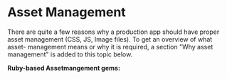# Asset Management

There are quite a few reasons why a production app should have proper 
asset management (CSS, JS, Image files). To get an overview of what asset-
management means or why it is required, a section "Why asset management" is 
added to this topic below.

__Ruby-based Assetmangement gems:__

